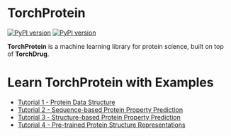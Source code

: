 # TorchProtein

[![PyPI version](https://img.shields.io/badge/github-code-red)](https://github.com/DeepGraphLearning/torchdrug/) [![PyPI version](https://img.shields.io/badge/homepage-blue)](https://torchprotein.ai) 

**TorchProtein** is a machine learning library for protein science, built on top of **TorchDrug**.



# Learn TorchProtein with Examples

- [Tutorial 1 - Protein Data Structure](Tutorial%201%20-%20Protein%20Data%20Structure.ipynb)
- [Tutorial 2 - Sequence-based Protein Property Prediction](Tutorial%202%20-%20Sequence-based%20Protein%20Property%20Prediction)
- [Tutorial 3 - Structure-based Protein Property Prediction](Tutorial%203%20-%20Structure-based%20Protein%20Property%20Prediction)
- [Tutorial 4 - Pre-trained Protein Structure Representations](Tutorial%204%20-%20Pre-trained%20Protein%20Structure%20Representations)


